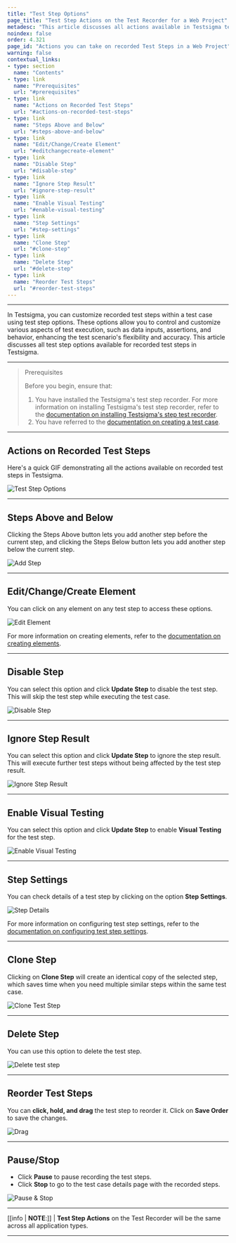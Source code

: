 ```yaml
---
title: "Test Step Options"
page_title: "Test Step Actions on the Test Recorder for a Web Project"
metadesc: "This article discusses all actions available in Testsigma test recorder to control and customize various aspects of test execution"
noindex: false
order: 4.321
page_id: "Actions you can take on recorded Test Steps in a Web Project"
warning: false
contextual_links:
- type: section
  name: "Contents"
- type: link
  name: "Prerequisites"
  url: "#prerequisites"
- type: link
  name: "Actions on Recorded Test Steps"
  url: "#actions-on-recorded-test-steps"
- type: link
  name: "Steps Above and Below"
  url: "#steps-above-and-below"
- type: link
  name: "Edit/Change/Create Element"
  url: "#editchangecreate-element"
- type: link
  name: "Disable Step"
  url: "#disable-step"
- type: link
  name: "Ignore Step Result"
  url: "#ignore-step-result"
- type: link
  name: "Enable Visual Testing"
  url: "#enable-visual-testing"
- type: link
  name: "Step Settings"
  url: "#step-settings"
- type: link
  name: "Clone Step"
  url: "#clone-step"
- type: link
  name: "Delete Step"
  url: "#delete-step"
- type: link
  name: "Reorder Test Steps"
  url: "#reorder-test-steps"
---
```


---

In Testsigma, you can customize recorded test steps within a test case using test step options. These options allow you to control and customize various aspects of test execution, such as data inputs, assertions, and behavior, enhancing the test scenario's flexibility and accuracy. This article discusses all test step options available for recorded test steps in Testsigma. 

---

> <p id="prerequisites">Prerequisites</p>
>
> Before you begin, ensure that:
> 1. You have installed the Testsigma's test step recorder. For more information on installing Testsigma's test step recorder, refer to the [documentation on installing Testsigma's step test recorder](https://testsigma.com/docs/test-step-recorder/install-chrome-extension/).
> 2. You have referred to the [documentation on creating a test case](https://testsigma.com/docs/test-cases/manage/add-edit-delete/).

---

## **Actions on Recorded Test Steps**

Here's a quick GIF demonstrating all the actions available on recorded test steps in Testsigma. 


![Test Step Options](https://s3.amazonaws.com/static-docs.testsigma.com/new_images/projects/applications/Actions_Options.gif)


---

## **Steps Above and Below**

Clicking the Steps Above button lets you add another step before the current step, and clicking the Steps Below button lets you add another step below the current step.

![Add Step](https://s3.amazonaws.com/static-docs.testsigma.com/new_images/projects/applications/aaoatsbwtss.png)



---

## **Edit/Change/Create Element**

You can click on any element on any test step to access these options.

![Edit Element](https://s3.amazonaws.com/static-docs.testsigma.com/new_images/projects/applications/aaopnelemopns.png)

For more information on creating elements, refer to the [documentation on creating elements](https://testsigma.com/docs/elements/overview/). 


---

## **Disable Step**

You can select this option and click **Update Step** to disable the test step. This will skip the test step while executing the test case.

![Disable Step](https://s3.amazonaws.com/static-docs.testsigma.com/new_images/projects/applications/disable_step_actions_options.png)

---

## **Ignore Step Result**


You can select this option and click **Update Step** to ignore the step result. This will execute further test steps without being affected by the test step result.

![Ignore Step Result](https://s3.amazonaws.com/static-docs.testsigma.com/new_images/projects/applications/visual_step_actions_options.png)

---

## **Enable Visual Testing**

You can select this option and click **Update Step** to enable **Visual Testing** for the test step.

![Enable Visual Testing](https://s3.amazonaws.com/static-docs.testsigma.com/new_images/projects/applications/VisualTesting_actions_options.png)

---


## **Step Settings**

You can check details of a test step by clicking on the option **Step Settings**.

![Step Details](https://s3.amazonaws.com/static-docs.testsigma.com/new_images/projects/applications/step_details_actions_options.png)


For more information on configuring test step settings, refer to the [documentation on configuring test step settings](https://testsigma.com/docs/test-cases/create-test-steps/actions-and-options-recorder/step-settings/).


---

## **Clone Step**

Clicking on **Clone Step** will create an identical copy of the selected step, which saves time when you need multiple similar steps within the same test case.

![Clone Test Step](https://s3.amazonaws.com/static-docs.testsigma.com/new_images/projects/applications/clone_step_test_step_options.png)

---

## **Delete Step**

You can use this option to delete the test step.

![Delete test step](https://s3.amazonaws.com/static-docs.testsigma.com/new_images/projects/applications/delete_step_actions_options.png)

---

## **Reorder Test Steps**

You can **click, hold, and drag** the test step to reorder it. Click on **Save Order** to save the changes.  


![Drag](https://s3.amazonaws.com/static-docs.testsigma.com/new_images/projects/applications/reorder_actions_options.png)


---


## **Pause/Stop**

- Click **Pause** to pause recording the test steps. 
- Click **Stop** to go to the test case details page with the recorded steps.

![Pause & Stop](https://s3.amazonaws.com/static-docs.testsigma.com/new_images/projects/applications/pause_stop_actions_options.png)


---

[[info | **NOTE**:]]
| **Test Step Actions** on the Test Recorder will be the same across all application types. 

---